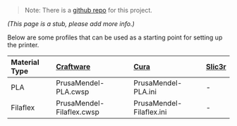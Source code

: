 > Note: There is a [github repo](https://github.com/snhack/Prusa-Mendel-Firmware) for this project.

_(This page is a stub, please add more info.)_

Below are some profiles that can be used as a starting point for setting up the printer.

Material Type | [Craftware](http://www.craftunique.com/craftware) | [Cura](https://www.ultimaker.com/pages/our-software) | [Slic3r](http://slic3r.org/download)
:--- | :---------- | :------ | :--------
PLA | PrusaMendel-PLA.cwsp | PrusaMendel-PLA.ini | -
Filaflex | PrusaMendel-Filaflex.cwsp | PrusaMendel-Filaflex.ini | -